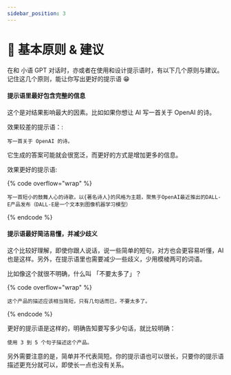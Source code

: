 ```yaml
---
sidebar_position: 3
---
```


# 🔑 基本原则 & 建议

在和 小语 GPT 对话时，亦或者在使用和设计提示语时，有以下几个原则与建议。记住这几个原则，能让你写出更好的提示语 😁

#### 提示语里最好包含完整的信息

这个是对结果影响最大的因素。比如如果你想让 AI 写一首关于 OpenAI 的诗。

效果较差的提示语：:

```other
写一首关于 OpenAI 的诗。
```

它生成的答案可能就会很宽泛，而更好的方式是增加更多的信息。

效果更好的提示语:

{% code overflow="wrap" %}
```other
写一首短小的鼓舞人心的诗歌，以{著名诗人}的风格为主题，聚焦于OpenAI最近推出的DALL-E产品发布（DALL-E是一个文本到图像机器学习模型）
```
{% endcode %}

#### 提示语最好简洁易懂，并减少歧义

这个比较好理解，即使你跟人说话，说一些简单的短句，对方也会更容易听懂，AI 也是这样。另外，在提示语里也需要减少一些歧义，少用模棱两可的词语。

比如像这个就很不明确，什么叫 「不要太多了」？

{% code overflow="wrap" %}
```other
这个产品的描述应该相当简短，只有几句话而已，不要太多了。
```
{% endcode %}

更好的提示语是这样的，明确告知要写多少句话，就比较明确：

```other
使用 3 到 5 个句子描述这个产品。
```

另外需要注意的是，简单并不代表简短。你的提示语也可以很长，只要你的提示语描述更充分就可以，即使长一点也没有关系。
